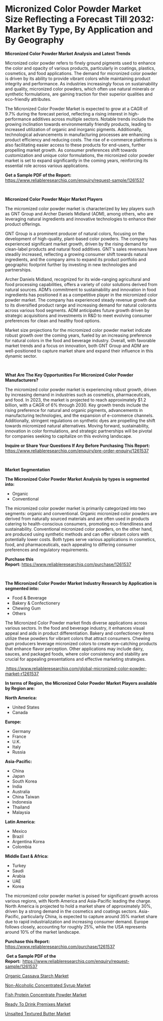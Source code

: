 <p><h1>Micronized Color Powder Market Size Reflecting a Forecast Till 2032: Market By Type, By Application and By Geography</h1></p><p><strong>Micronized Color Powder Market Analysis and Latest Trends</strong></p>
<p><p>Micronized color powder refers to finely ground pigments used to enhance the color and opacity of various products, particularly in coatings, plastics, cosmetics, and food applications. The demand for micronized color powder is driven by its ability to provide vibrant colors while maintaining product integrity and performance. As industries increasingly focus on sustainability and quality, micronized color powders, which often use natural minerals or synthetic formulations, are gaining traction for their superior qualities and eco-friendly attributes.</p><p>The Micronized Color Powder Market is expected to grow at a CAGR of 9.7% during the forecast period, reflecting a rising interest in high-performance additives across multiple sectors. Notable trends include the growing inclination towards environmentally friendly products, leading to increased utilization of organic and inorganic pigments. Additionally, technological advancements in manufacturing processes are enhancing product efficiency and reducing costs. The rise of e-commerce platforms is also facilitating easier access to these products for end-users, further propelling market growth. As consumer preferences shift towards customization and unique color formulations, the micronized color powder market is set to expand significantly in the coming years, reinforcing its essential role across various applications.</p></p>
<p><strong>Get a Sample PDF of the Report:&nbsp;</strong> <a href="https://www.reliableresearchiq.com/enquiry/request-sample/1261537?utm_campaign=103&utm_medium=2&utm_source=Github&utm_content=ia&utm_term=15022025&utm_id=micronized-color-powder">https://www.reliableresearchiq.com/enquiry/request-sample/1261537</a></p>
<p>&nbsp;</p>
<p><strong>Micronized Color Powder Major Market Players</strong></p>
<p><p>The micromized color powder market is characterized by key players such as GNT Group and Archer Daniels Midland (ADM), among others, who are leveraging natural ingredients and innovative technologies to enhance their product offerings. </p><p>GNT Group is a prominent producer of natural colors, focusing on the development of high-quality, plant-based color powders. The company has experienced significant market growth, driven by the rising demand for clean-label products and natural food additives. GNT's sales revenues have steadily increased, reflecting a growing consumer shift towards natural ingredients, and the company aims to expand its product portfolio and geographic footprint further by investing in new technologies and partnerships.</p><p>Archer Daniels Midland, recognized for its wide-ranging agricultural and food processing capabilities, offers a variety of color solutions derived from natural sources. ADM’s commitment to sustainability and innovation in food ingredients has positioned it as a competitive player in the micromized color powder market. The company has experienced steady revenue growth due to its diversified product range and increasing demand for natural colorants across various food segments. ADM anticipates future growth driven by strategic acquisitions and investments in R&D to meet evolving consumer preferences for clean and healthy food options.</p><p>Market size projections for the micromized color powder market indicate robust growth over the coming years, fueled by an increasing preference for natural colors in the food and beverage industry. Overall, with favorable market trends and a focus on innovation, both GNT Group and ADM are well-positioned to capture market share and expand their influence in this dynamic sector.</p></p>
<p>&nbsp;</p>
<p><strong>What Are The Key Opportunities For Micronized Color Powder Manufacturers?</strong></p>
<p><p>The micromized color powder market is experiencing robust growth, driven by increasing demand in industries such as cosmetics, pharmaceuticals, and food. In 2023, the market is projected to reach approximately $1.2 billion, with a CAGR of 6% through 2030. Key growth trends include the rising preference for natural and organic pigments, advancements in manufacturing technologies, and the expansion of e-commerce channels. Additionally, stringent regulations on synthetic dyes are propelling the shift towards micromized natural alternatives. Moving forward, sustainability, innovation in color formulations, and strategic partnerships will be pivotal for companies seeking to capitalize on this evolving landscape.</p></p>
<p><strong>Inquire or Share Your Questions If Any Before Purchasing This Report:</strong> <a href="https://www.reliableresearchiq.com/enquiry/pre-order-enquiry/1261537?utm_campaign=103&utm_medium=2&utm_source=Github&utm_content=ia&utm_term=15022025&utm_id=micronized-color-powder">https://www.reliableresearchiq.com/enquiry/pre-order-enquiry/1261537</a></p>
<p>&nbsp;</p>
<p><strong>Market Segmentation</strong></p>
<p><strong>The Micronized Color Powder Market Analysis by types is segmented into:</strong></p>
<p><ul><li>Organic</li><li>Conventional</li></ul></p>
<p><p>The micromized color powder market is primarily categorized into two segments: organic and conventional. Organic micronized color powders are derived from naturally sourced materials and are often used in products catering to health-conscious consumers, promoting eco-friendliness and sustainability. Conventional micronized color powders, on the other hand, are produced using synthetic methods and can offer vibrant colors with potentially lower costs. Both types serve various applications in cosmetics, food, and pharmaceuticals, each appealing to differing consumer preferences and regulatory requirements.</p></p>
<p><strong>Purchase this Report:&nbsp;</strong><a href="https://www.reliableresearchiq.com/purchase/1261537?utm_campaign=103&utm_medium=2&utm_source=Github&utm_content=ia&utm_term=15022025&utm_id=micronized-color-powder">https://www.reliableresearchiq.com/purchase/1261537</a></p>
<p>&nbsp;</p>
<p><strong>The Micronized Color Powder Market Industry Research by Application is segmented into:</strong></p>
<p><ul><li>Food & Beverage</li><li>Bakery & Confectionery</li><li>Chewing Gum</li><li>Others</li></ul></p>
<p><p>The Micronized Color Powder market finds diverse applications across various sectors. In the food and beverage industry, it enhances visual appeal and aids in product differentiation. Bakery and confectionery items utilize these powders for vibrant colors that attract consumers. Chewing gum producers leverage micronized colors to create eye-catching products that enhance flavor perception. Other applications may include dairy, sauces, and packaged foods, where color consistency and stability are crucial for appealing presentations and effective marketing strategies.</p></p>
<p><a href="https://www.reliableresearchiq.com/global-micronized-color-powder-market-r1261537?utm_campaign=103&utm_medium=2&utm_source=Github&utm_content=ia&utm_term=15022025&utm_id=micronized-color-powder">&nbsp;https://www.reliableresearchiq.com/global-micronized-color-powder-market-r1261537</a></p>
<p><strong>In terms of Region, the Micronized Color Powder Market Players available by Region are:</strong></p>
<p>
    <p> <strong> North America: </strong>
        <ul>
            <li>United States</li>
            <li>Canada</li>
        </ul>
        </p> 
    <p> <strong> Europe: </strong>
        <ul>
            <li>Germany</li>
            <li>France</li>
            <li>U.K.</li>
            <li>Italy</li>
            <li>Russia</li>
        </ul>
        </p> 
    <p> <strong> Asia-Pacific: </strong>
        <ul>
            <li>China</li>
            <li>Japan</li>
            <li>South Korea</li>
            <li>India</li>
            <li>Australia</li>
            <li>China Taiwan</li>
            <li>Indonesia</li>
            <li>Thailand</li>
            <li>Malaysia</li>
        </ul>
        </p> 
    <p> <strong> Latin America: </strong>
        <ul>
            <li>Mexico</li>
            <li>Brazil</li>
            <li>Argentina Korea</li>
            <li>Colombia</li>
        </ul>
        </p> 
    <p> <strong> Middle East & Africa: </strong>
        <ul>
            <li>Turkey</li>
            <li>Saudi</li>
            <li>Arabia</li>
            <li>UAE</li>
            <li>Korea</li>
        </ul>
    </p>
    </p>
<p><p>The micromized color powder market is poised for significant growth across various regions, with North America and Asia-Pacific leading the charge. North America is projected to hold a market share of approximately 30%, driven by a strong demand in the cosmetics and coatings sectors. Asia-Pacific, particularly China, is expected to capture around 35% market share due to rapid industrialization and increasing consumer demand. Europe follows closely, accounting for roughly 25%, while the USA represents around 10% of the market landscape.</p></p>
<p><strong>Purchase this Report: </strong><a href="https://www.reliableresearchiq.com/purchase/1261537?utm_campaign=103&utm_medium=2&utm_source=Github&utm_content=ia&utm_term=15022025&utm_id=micronized-color-powder">https://www.reliableresearchiq.com/purchase/1261537</a></p>
<p>&nbsp;<strong>Get a Sample PDF of the Report:&nbsp;&nbsp;</strong><a href="https://www.reliableresearchiq.com/enquiry/request-sample/1261537?utm_campaign=103&utm_medium=2&utm_source=Github&utm_content=ia&utm_term=15022025&utm_id=micronized-color-powder">https://www.reliableresearchiq.com/enquiry/request-sample/1261537</a></p>
<p><strong></strong></p>
<p><p><a href="https://github.com/ypumgtoivo/Market-Research-Report-List-1/blob/main/organic-cassava-starch-market.md?utm_campaign=103&utm_medium=2&utm_source=Github&utm_content=ia&utm_term=15022025&utm_id=micronized-color-powder">Organic Cassava Starch Market</a></p><p><a href="https://github.com/bedelibekwe58/Market-Research-Report-List-1/blob/main/non-alcoholic-concentrated-syrup-market.md?utm_campaign=103&utm_medium=2&utm_source=Github&utm_content=ia&utm_term=15022025&utm_id=micronized-color-powder">Non-Alcoholic Concentrated Syrup Market</a></p><p><a href="https://github.com/kmettjanksj7/Market-Research-Report-List-1/blob/main/fish-protein-concentrate-powder-market.md?utm_campaign=103&utm_medium=2&utm_source=Github&utm_content=ia&utm_term=15022025&utm_id=micronized-color-powder">Fish Protein Concentrate Powder Market</a></p><p><a href="https://github.com/huelarnzeba29/Market-Research-Report-List-1/blob/main/ready-to-drink-premixes-market.md?utm_campaign=103&utm_medium=2&utm_source=Github&utm_content=ia&utm_term=15022025&utm_id=micronized-color-powder">Ready To Drink Premixes Market</a></p><p><a href="https://github.com/theriiawande/Market-Research-Report-List-1/blob/main/unsalted-textured-butter-market.md?utm_campaign=103&utm_medium=2&utm_source=Github&utm_content=ia&utm_term=15022025&utm_id=micronized-color-powder">Unsalted Textured Butter Market</a></p></p>